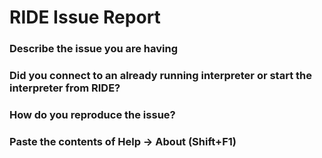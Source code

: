 # RIDE Issue Report

### Describe the issue you are having
<!-- Ride Issue -->

### Did you connect to an already running interpreter or start the interpreter from RIDE?
<!-- Yes/No -->

### How do you reproduce the issue?
<!-- instructions to reproduce -->

### Paste the contents of Help → About (Shift+F1)
<!-- Paste Here -->

